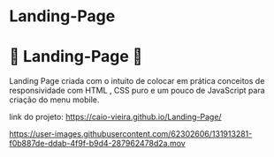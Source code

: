 # Landing-Page

# 📱 Landing-Page 📱 

Landing Page criada com o intuito de colocar em prática conceitos de responsividade com HTML , CSS puro e um pouco de JavaScript para criação do menu mobile. 

link do projeto: https://caio-vieira.github.io/Landing-Page/



https://user-images.githubusercontent.com/62302606/131913281-f0b887de-ddab-4f9f-b9d4-287962478d2a.mov




